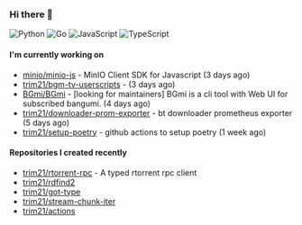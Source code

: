 ### Hi there 👋

![Python](https://img.shields.io/badge/python-3670A0?style=for-the-badge&logo=python&logoColor=ffdd54)
![Go](https://img.shields.io/badge/go-%2300ADD8.svg?style=for-the-badge&logo=go&logoColor=white)
![JavaScript](https://img.shields.io/badge/javascript-%23323330.svg?style=for-the-badge&logo=javascript&logoColor=%23F7DF1E)
![TypeScript](https://img.shields.io/badge/typescript-%23007ACC.svg?style=for-the-badge&logo=typescript&logoColor=white)

#### I'm currently working on

- [minio/minio-js](https://github.com/minio/minio-js) - MinIO Client SDK for Javascript (3 days ago)
- [trim21/bgm-tv-userscripts](https://github.com/trim21/bgm-tv-userscripts) -  (3 days ago)
- [BGmi/BGmi](https://github.com/BGmi/BGmi) - [looking for maintainers] BGmi is a cli tool with Web UI for subscribed bangumi. (4 days ago)
- [trim21/downloader-prom-exporter](https://github.com/trim21/downloader-prom-exporter) - bt downloader prometheus exporter (5 days ago)
- [trim21/setup-poetry](https://github.com/trim21/setup-poetry) - github actions to setup poetry (1 week ago)

#### Repositories I created recently

- [trim21/rtorrent-rpc](https://github.com/trim21/rtorrent-rpc) - A typed rtorrent rpc client
- [trim21/rdfind2](https://github.com/trim21/rdfind2)
- [trim21/got-type](https://github.com/trim21/got-type)
- [trim21/stream-chunk-iter](https://github.com/trim21/stream-chunk-iter)
- [trim21/actions](https://github.com/trim21/actions)

